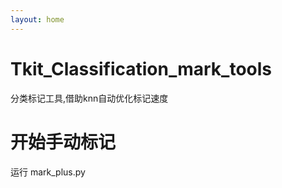 ```yaml
---
layout: home
---
```


# Tkit_Classification_mark_tools
分类标记工具,借助knn自动优化标记速度


# 开始手动标记
运行
mark_plus.py